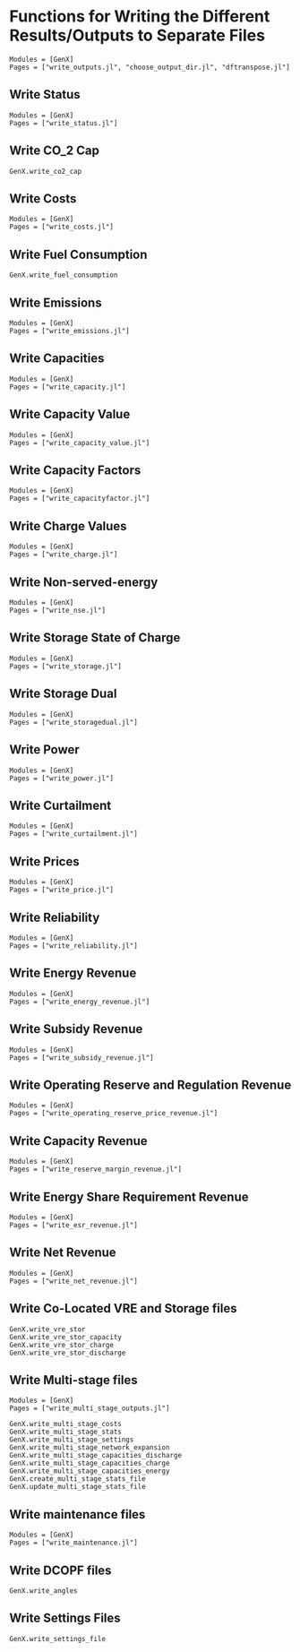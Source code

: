 # Functions for Writing the Different Results/Outputs to Separate Files
```@autodocs
Modules = [GenX]
Pages = ["write_outputs.jl", "choose_output_dir.jl", "dftranspose.jl"]
```

## Write Status
```@autodocs
Modules = [GenX]
Pages = ["write_status.jl"]
```

## Write CO_2 Cap
```@docs
GenX.write_co2_cap
```

## Write Costs
```@autodocs
Modules = [GenX]
Pages = ["write_costs.jl"]
```

## Write Fuel Consumption
```@docs
GenX.write_fuel_consumption
```

## Write Emissions
```@autodocs
Modules = [GenX]
Pages = ["write_emissions.jl"]
```

## Write Capacities
```@autodocs
Modules = [GenX]
Pages = ["write_capacity.jl"]
```

## Write Capacity Value
```@autodocs
Modules = [GenX]
Pages = ["write_capacity_value.jl"]
```

## Write Capacity Factors
```@autodocs
Modules = [GenX]
Pages = ["write_capacityfactor.jl"]
```

## Write Charge Values
```@autodocs
Modules = [GenX]
Pages = ["write_charge.jl"]
```

## Write Non-served-energy
```@autodocs
Modules = [GenX]
Pages = ["write_nse.jl"]
```

## Write Storage State of Charge
```@autodocs
Modules = [GenX]
Pages = ["write_storage.jl"]
```

## Write Storage Dual
```@autodocs
Modules = [GenX]
Pages = ["write_storagedual.jl"]
```

## Write Power
```@autodocs
Modules = [GenX]
Pages = ["write_power.jl"]
```

## Write Curtailment
```@autodocs
Modules = [GenX]
Pages = ["write_curtailment.jl"]
```

## Write Prices
```@autodocs
Modules = [GenX]
Pages = ["write_price.jl"]
```

## Write Reliability
```@autodocs
Modules = [GenX]
Pages = ["write_reliability.jl"]
```
## Write Energy Revenue
```@autodocs
Modules = [GenX]
Pages = ["write_energy_revenue.jl"]
```

## Write Subsidy Revenue
```@autodocs
Modules = [GenX]
Pages = ["write_subsidy_revenue.jl"]
```

## Write Operating Reserve and Regulation Revenue
```@autodocs
Modules = [GenX]
Pages = ["write_operating_reserve_price_revenue.jl"]
```

## Write Capacity Revenue
```@autodocs
Modules = [GenX]
Pages = ["write_reserve_margin_revenue.jl"]
```

## Write Energy Share Requirement Revenue
```@autodocs
Modules = [GenX]
Pages = ["write_esr_revenue.jl"]
```

## Write Net Revenue
```@autodocs
Modules = [GenX]
Pages = ["write_net_revenue.jl"]
```

## Write Co-Located VRE and Storage files
```@docs
GenX.write_vre_stor
GenX.write_vre_stor_capacity
GenX.write_vre_stor_charge
GenX.write_vre_stor_discharge
```

## Write Multi-stage files
```@autodocs
Modules = [GenX]
Pages = ["write_multi_stage_outputs.jl"]
```
```@docs
GenX.write_multi_stage_costs
GenX.write_multi_stage_stats
GenX.write_multi_stage_settings
GenX.write_multi_stage_network_expansion
GenX.write_multi_stage_capacities_discharge
GenX.write_multi_stage_capacities_charge
GenX.write_multi_stage_capacities_energy
GenX.create_multi_stage_stats_file
GenX.update_multi_stage_stats_file
```

## Write maintenance files
```@autodocs
Modules = [GenX]
Pages = ["write_maintenance.jl"]
```

## Write DCOPF files
```@docs
GenX.write_angles
```

## Write Settings Files
```@docs
GenX.write_settings_file
```
